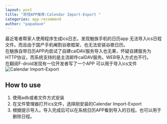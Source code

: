 ```yaml
---
layout: post
title: "奇怪APP推荐:Calendar Import-Export "
categories: app-recommend
author: "papadave"
---
```

最近笔者帮家人使用程序生成ics日志，发现魅族手机的日历app 无法导入ics日程文件。而且由于国产手机阉割谷歌框架，也无法安装谷歌日历。  
在魅族自带日历APP内尝试了自建calDAV服务导入也无果，怀疑自建服务为HTTP协议，而系统支持的是主流邮件calDAV服务。WEB导入方式也不行。  
在翻阅F-droid发现有一位开发者写了一个APP 可以用于导入ics文件
![Calendar Import-Export ](https://f-droid.org/zh_Hans/packages/org.sufficientlysecure.ical/)


## How to use
1. 使用adb或者文件方式安装
2. 在文件管理器打开ics文件，选择刚安装的Calendar Import-Export
3. 根据提示导入。导入完成后可以在系统日历APP看到导入的日程。也可以用于删除日程。
